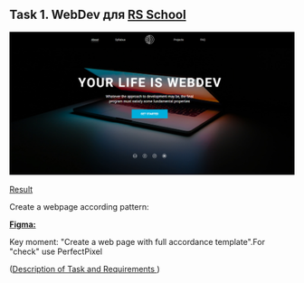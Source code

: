 ## Task 1. WebDev для [RS School](https://rs.school/)

![](https://github.com/Fantazer21/webdev/blob/master/assets/webdev.png)

[Result](...)

Create a webpage according pattern:

**[Figma:](https://www.figma.com/file/2Zev0HVCKABbZoAsuWTdcD/webdev_newVersion-18.09?node-id=1%3A5)**  

Key moment: "Create a web page with full accordance template".For "check" use PerfectPixel

([Description of Task and Requirements ](https://github.com/rolling-scopes-school/tasks/blob/master/tasks/markups/level-1/webdev/webdev-ru.md))
